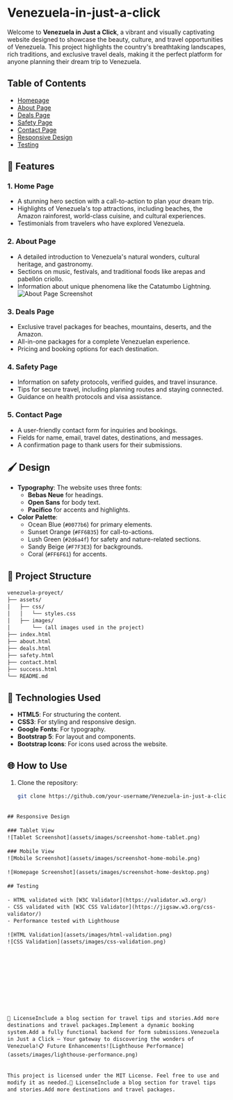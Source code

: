 # Venezuela-in-just-a-click
Welcome to **Venezuela in Just a Click**, a vibrant and visually captivating website designed to showcase the beauty, culture, and travel opportunities of Venezuela. This project highlights the country's breathtaking landscapes, rich traditions, and exclusive travel deals, making it the perfect platform for anyone planning their dream trip to Venezuela.

## Table of Contents
- [Homepage](#homepage)
- [About Page](#about-page)
- [Deals Page](#deals-page)
- [Safety Page](#safety-page)
- [Contact Page](#contact-page)
- [Responsive Design](#responsive-design)
- [Testing](#testing)

## 🌟 Features

### 1. **Home Page**
   - A stunning hero section with a call-to-action to plan your dream trip.
   - Highlights of Venezuela's top attractions, including beaches, the Amazon rainforest, world-class cuisine, and cultural experiences.
   - Testimonials from travelers who have explored Venezuela.

### 2. **About Page**
   - A detailed introduction to Venezuela's natural wonders, cultural heritage, and gastronomy.
   - Sections on music, festivals, and traditional foods like arepas and pabellón criollo.
   - Information about unique phenomena like the Catatumbo Lightning.
   ![About Page Screenshot](assets/images/screenshot-about-desktop.png)

### 3. **Deals Page**
   - Exclusive travel packages for beaches, mountains, deserts, and the Amazon.
   - All-in-one packages for a complete Venezuelan experience.
   - Pricing and booking options for each destination.

### 4. **Safety Page**
   - Information on safety protocols, verified guides, and travel insurance.
   - Tips for secure travel, including planning routes and staying connected.
   - Guidance on health protocols and visa assistance.

### 5. **Contact Page**
   - A user-friendly contact form for inquiries and bookings.
   - Fields for name, email, travel dates, destinations, and messages.
   - A confirmation page to thank users for their submissions.

## 🖌️ Design

- **Typography**: The website uses three fonts:
  - **Bebas Neue** for headings.
  - **Open Sans** for body text.
  - **Pacifico** for accents and highlights.
- **Color Palette**:
  - Ocean Blue (`#0077b6`) for primary elements.
  - Sunset Orange (`#FF6B35`) for call-to-actions.
  - Lush Green (`#2d6a4f`) for safety and nature-related sections.
  - Sandy Beige (`#F7F3E3`) for backgrounds.
  - Coral (`#FF6F61`) for accents.

## 📂 Project Structure
```
venezuela-proyect/
├── assets/
│   ├── css/
│   │   └── styles.css
│   ├── images/
│       └── (all images used in the project)
├── index.html
├── about.html
├── deals.html
├── safety.html
├── contact.html
├── success.html
└── README.md
```

## 🚀 Technologies Used

- **HTML5**: For structuring the content.
- **CSS3**: For styling and responsive design.
- **Google Fonts**: For typography.
- **Bootstrap 5**: For layout and components.
- **Bootstrap Icons**: For icons used across the website.

## 🌐 How to Use

1. Clone the repository:
   ```bash
   git clone https://github.com/your-username/Venezuela-in-just-a-click.git
```

## Responsive Design

### Tablet View
![Tablet Screenshot](assets/images/screenshot-home-tablet.png)

### Mobile View
![Mobile Screenshot](assets/images/screenshot-home-mobile.png)

![Homepage Screenshot](assets/images/screenshot-home-desktop.png)

## Testing

- HTML validated with [W3C Validator](https://validator.w3.org/)
- CSS validated with [W3C CSS Validator](https://jigsaw.w3.org/css-validator/)
- Performance tested with Lighthouse

![HTML Validation](assets/images/html-validation.png)
![CSS Validation](assets/images/css-validation.png)










📝 LicenseInclude a blog section for travel tips and stories.Add more destinations and travel packages.Implement a dynamic booking system.Add a fully functional backend for form submissions.Venezuela in Just a Click – Your gateway to discovering the wonders of Venezuela!📋 Future Enhancements![Lighthouse Performance](assets/images/lighthouse-performance.png)


This project is licensed under the MIT License. Feel free to use and modify it as needed.📝 LicenseInclude a blog section for travel tips and stories.Add more destinations and travel packages.